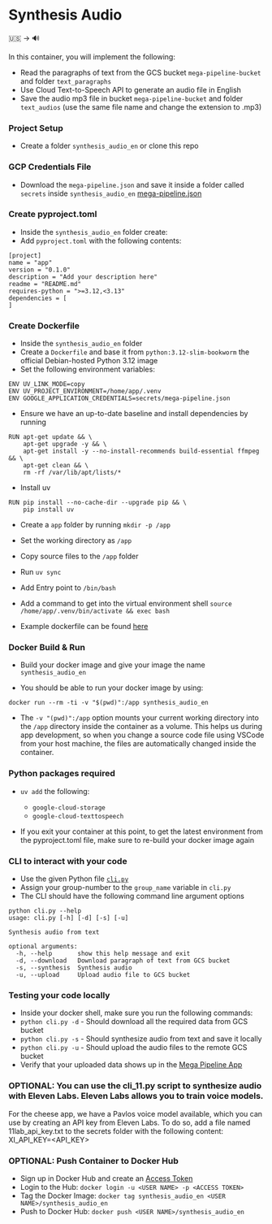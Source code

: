 # Synthesis Audio

🇺🇸 &rightarrow; 🔊

In this container, you will implement the following:
* Read the paragraphs of text from the GCS bucket `mega-pipeline-bucket` and folder `text_paragraphs`
* Use Cloud Text-to-Speech API to generate an audio file in English
* Save the audio mp3 file in bucket `mega-pipeline-bucket` and folder `text_audios` (use the same file name and change the extension to .mp3)


### Project Setup

* Create a folder `synthesis_audio_en` or clone this repo

### GCP Credentials File
* Download the `mega-pipeline.json` and save it inside a folder called `secrets` inside `synthesis_audio_en`
<a href="https://canvas.harvard.edu/files/23163432/download?download_frd=1" download>mega-pipeline.json</a>

### Create pyproject.toml
* Inside the `synthesis_audio_en` folder create:
* Add `pyproject.toml` with the following contents:
```
[project]
name = "app"
version = "0.1.0"
description = "Add your description here"
readme = "README.md"
requires-python = ">=3.12,<3.13"
dependencies = [
]
```

### Create Dockerfile
* Inside the `synthesis_audio_en` folder
* Create a `Dockerfile` and base it from `python:3.12-slim-bookworm` the official Debian-hosted Python 3.12 image
* Set the following environment variables:
```
ENV UV_LINK_MODE=copy
ENV UV_PROJECT_ENVIRONMENT=/home/app/.venv
ENV GOOGLE_APPLICATION_CREDENTIALS=secrets/mega-pipeline.json
```

* Ensure we have an up-to-date baseline and install dependencies by running
```
RUN apt-get update && \
    apt-get upgrade -y && \
    apt-get install -y --no-install-recommends build-essential ffmpeg && \
    apt-get clean && \
    rm -rf /var/lib/apt/lists/*
```

* Install uv
```
RUN pip install --no-cache-dir --upgrade pip && \
    pip install uv
```

* Create a `app` folder by running `mkdir -p /app`
* Set the working directory as `/app`

* Copy source files to the `/app` folder
* Run `uv sync`

* Add Entry point to `/bin/bash`
* Add a command to get into the virtual environment shell `source /home/app/.venv/bin/activate && exec bash`

* Example dockerfile can be found [here](https://github.com/dlops-io/mega-pipeline#sample-dockerfile)


### Docker Build & Run
* Build your docker image and give your image the name `synthesis_audio_en`

* You should be able to run your docker image by using:
```
docker run --rm -ti -v "$(pwd)":/app synthesis_audio_en
```

* The `-v "(pwd)":/app` option mounts your current working directory into the `/app` directory inside the container as a volume. This helps us during app development, so when you change a source code file using VSCode from your host machine, the files are automatically changed inside the container.


### Python packages required
* `uv add` the following:
  - `google-cloud-storage`
  - `google-cloud-texttospeech`

* If you exit your container at this point, to get the latest environment from the pyproject.toml file, make sure to re-build your docker image again

### CLI to interact with your code
* Use the given Python file [`cli.py`](https://github.com/dlops-io/mega-pipeline/blob/main/synthesis_audio_en/cli.py)
* Assign your group-number to the `group_name` variable in `cli.py`
* The CLI should have the following command line argument options
```
python cli.py --help
usage: cli.py [-h] [-d] [-s] [-u]

Synthesis audio from text

optional arguments:
  -h, --help       show this help message and exit
  -d, --download   Download paragraph of text from GCS bucket
  -s, --synthesis  Synthesis audio
  -u, --upload     Upload audio file to GCS bucket

```

### Testing your code locally
* Inside your docker shell, make sure you run the following commands:
* `python cli.py -d` - Should download all the required data from GCS bucket
* `python cli.py -s` - Should synthesize audio from text and save it locally
* `python cli.py -u` - Should upload the audio files to the remote GCS bucket
* Verify that your uploaded data shows up in the [Mega Pipeline App](http://ac215-mega-pipeline.dlops.io/)

### OPTIONAL: You can use the cli_11.py script to synthesize audio with Eleven Labs. Eleven Labs allows you to train voice models.
For the cheese app, we have a Pavlos voice model available, which you can use by creating an API key from Eleven Labs. 
To do so, add a file named 11lab_api_key.txt to the secrets folder with the following content: 
XI_API_KEY=<API_KEY>


### OPTIONAL: Push Container to Docker Hub
* Sign up in Docker Hub and create an [Access Token](https://hub.docker.com/settings/security)
* Login to the Hub: `docker login -u <USER NAME> -p <ACCESS TOKEN>`
* Tag the Docker Image: `docker tag synthesis_audio_en <USER NAME>/synthesis_audio_en`
* Push to Docker Hub: `docker push <USER NAME>/synthesis_audio_en`
